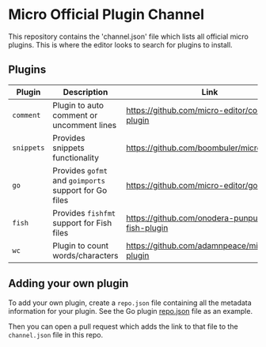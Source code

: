 # Micro Official Plugin Channel

This repository contains the 'channel.json' file which lists all official micro plugins. This is where the editor looks to search for plugins to install.

## Plugins

| Plugin      | Description                                           | Link                                                |
| ----------- | ----------------------------------------------------- | --------------------------------------------------- |
| `comment`   | Plugin to auto comment or uncomment lines             | https://github.com/micro-editor/comment-plugin      |
| `snippets`  | Provides snippets functionality                       | https://github.com/boombuler/microsnippets          |
| `go`        | Provides `gofmt` and `goimports` support for Go files | https://github.com/micro-editor/go-plugin           |
| `fish`      | Provides `fishfmt` support for Fish files             | https://github.com/onodera-punpun/micro-fish-plugin |
| `wc`        | Plugin to count words/characters                      | https://github.com/adamnpeace/micro-wc-plugin       |

## Adding your own plugin

To add your own plugin, create a `repo.json` file containing all the metadata information for your plugin. See the Go plugin [repo.json](https://github.com/micro-editor/go-plugin/blob/master/repo.json) file as an example.

Then you can open a pull request which adds the link to that file to the `channel.json` file in this repo.
